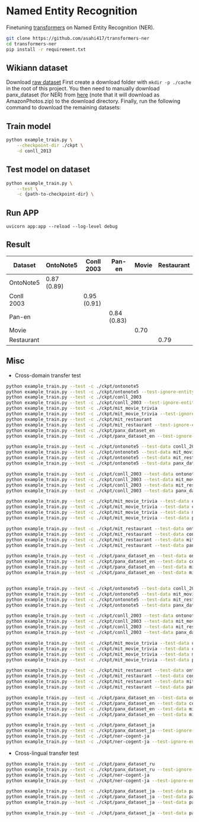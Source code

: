 # Named Entity Recognition
Finetuning [transformers](https://github.com/huggingface/transformers) on Named Entity Recognition (NER).

```bash
git clone https://github.com/asahi417/transformers-ner
cd transformers-ner
pip install -r requirement.txt
```

## Wikiann dataset
Download [raw dataset]()
First create a download folder with `mkdir -p ./cache` in the root of this project.
You then need to manually download panx_dataset (for NER) from [here](https://www.amazon.com/clouddrive/share/d3KGCRCIYwhKJF0H3eWA26hjg2ZCRhjpEQtDL70FSBN?_encoding=UTF8&%2AVersion%2A=1&%2Aentries%2A=0&mgh=1) 
(note that it will download as AmazonPhotos.zip) to the download directory. Finally, run the following command to download the remaining datasets:

## Train model

```bash
python example_train.py \
    --checkpoint-dir ./ckpt \
    -d conll_2013
```

## Test model on dataset
```bash
python example_train.py \
    --test \
    -c {path-to-checkpoint-dir} \
```

## Run APP
```
uvicorn app:app --reload --log-level debug
```

## Result

| Dataset    | OntoNote5   | Conll 2003  | Pan-en       | Movie | Restaurant |
|------------|-------------|-------------|--------------|-------|------------|
| OntoNote5  | 0.87 (0.89) |             |              |       |            |
| Conll 2003 |             | 0.95 (0.91) |              |       |            |
| Pan-en     |             |             | 0.84 (0.83)  |       |            |
| Movie      |             |             |              | 0.70  |            |
| Restaurant |             |             |              |       | 0.79       |

## Misc
- Cross-domain transfer test
```bash
python example_train.py --test -c ./ckpt/ontonote5 
python example_train.py --test -c ./ckpt/ontonote5 --test-ignore-entity
python example_train.py --test -c ./ckpt/conll_2003 
python example_train.py --test -c ./ckpt/conll_2003 --test-ignore-entity
python example_train.py --test -c ./ckpt/mit_movie_trivia 
python example_train.py --test -c ./ckpt/mit_movie_trivia --test-ignore-entity
python example_train.py --test -c ./ckpt/mit_restaurant
python example_train.py --test -c ./ckpt/mit_restaurant --test-ignore-entity
python example_train.py --test -c ./ckpt/panx_dataset_en
python example_train.py --test -c ./ckpt/panx_dataset_en --test-ignore-entity

python example_train.py --test -c ./ckpt/ontonote5 --test-data conll_2003 
python example_train.py --test -c ./ckpt/ontonote5 --test-data mit_movie_trivia
python example_train.py --test -c ./ckpt/ontonote5 --test-data mit_restaurant
python example_train.py --test -c ./ckpt/ontonote5 --test-data panx_dataset_en 

python example_train.py --test -c ./ckpt/conll_2003 --test-data ontonote5 
python example_train.py --test -c ./ckpt/conll_2003 --test-data mit_movie_trivia
python example_train.py --test -c ./ckpt/conll_2003 --test-data mit_restaurant
python example_train.py --test -c ./ckpt/conll_2003 --test-data panx_dataset_en 

python example_train.py --test -c ./ckpt/mit_movie_trivia --test-data ontonote5 
python example_train.py --test -c ./ckpt/mit_movie_trivia --test-data conll_2003
python example_train.py --test -c ./ckpt/mit_movie_trivia --test-data mit_restaurant
python example_train.py --test -c ./ckpt/mit_movie_trivia --test-data panx_dataset_en 

python example_train.py --test -c ./ckpt/mit_restaurant --test-data ontonote5 
python example_train.py --test -c ./ckpt/mit_restaurant --test-data conll_2003
python example_train.py --test -c ./ckpt/mit_restaurant --test-data mit_movie_trivia
python example_train.py --test -c ./ckpt/mit_restaurant --test-data panx_dataset_en 

python example_train.py --test -c ./ckpt/panx_dataset_en --test-data ontonote5 
python example_train.py --test -c ./ckpt/panx_dataset_en --test-data conll_2003
python example_train.py --test -c ./ckpt/panx_dataset_en --test-data mit_movie_trivia
python example_train.py --test -c ./ckpt/panx_dataset_en --test-data mit_restaurant 


python example_train.py --test -c ./ckpt/ontonote5 --test-data conll_2003 --test-ignore-entity 
python example_train.py --test -c ./ckpt/ontonote5 --test-data mit_movie_trivia --test-ignore-entity
python example_train.py --test -c ./ckpt/ontonote5 --test-data mit_restaurant --test-ignore-entity
python example_train.py --test -c ./ckpt/ontonote5 --test-data panx_dataset_en --test-ignore-entity

python example_train.py --test -c ./ckpt/conll_2003 --test-data ontonote5 --test-ignore-entity
python example_train.py --test -c ./ckpt/conll_2003 --test-data mit_movie_trivia --test-ignore-entity
python example_train.py --test -c ./ckpt/conll_2003 --test-data mit_restaurant --test-ignore-entity
python example_train.py --test -c ./ckpt/conll_2003 --test-data panx_dataset_en --test-ignore-entity

python example_train.py --test -c ./ckpt/mit_movie_trivia --test-data ontonote5 --test-ignore-entity
python example_train.py --test -c ./ckpt/mit_movie_trivia --test-data conll_2003 --test-ignore-entity
python example_train.py --test -c ./ckpt/mit_movie_trivia --test-data mit_restaurant --test-ignore-entity
python example_train.py --test -c ./ckpt/mit_movie_trivia --test-data panx_dataset_en --test-ignore-entity

python example_train.py --test -c ./ckpt/mit_restaurant --test-data ontonote5 --test-ignore-entity
python example_train.py --test -c ./ckpt/mit_restaurant --test-data conll_2003 --test-ignore-entity
python example_train.py --test -c ./ckpt/mit_restaurant --test-data mit_movie_trivia --test-ignore-entity
python example_train.py --test -c ./ckpt/mit_restaurant --test-data panx_dataset_en --test-ignore-entity

python example_train.py --test -c ./ckpt/panx_dataset_en --test-data ontonote5 --test-ignore-entity
python example_train.py --test -c ./ckpt/panx_dataset_en --test-data conll_2003 --test-ignore-entity
python example_train.py --test -c ./ckpt/panx_dataset_en --test-data mit_movie_trivia --test-ignore-entity
python example_train.py --test -c ./ckpt/panx_dataset_en --test-data mit_restaurant --test-ignore-entity
```

```bash
python example_train.py --test -c ./ckpt/panx_dataset_ja
python example_train.py --test -c ./ckpt/panx_dataset_ja --test-ignore-entity
python example_train.py --test -c ./ckpt/ner-cogent-ja
python example_train.py --test -c ./ckpt/ner-cogent-ja --test-ignore-entity
```

- Cross-lingual transfer test
```bash
python example_train.py --test -c ./ckpt/panx_dataset_ru
python example_train.py --test -c ./ckpt/panx_dataset_ru --test-ignore-entity
python example_train.py --test -c ./ckpt/ner-cogent-ja
python example_train.py --test -c ./ckpt/ner-cogent-ja --test-ignore-entity

python example_train.py --test -c ./ckpt/panx_dataset_ja --test-data panx_dataset_en
python example_train.py --test -c ./ckpt/panx_dataset_ja --test-data panx_dataset_ru
python example_train.py --test -c ./ckpt/panx_dataset_ja --test-data panx_dataset_ru

python example_train.py --test -c ./ckpt/panx_dataset_ja --test-data panx_dataset_en --test-ignore-entity
```